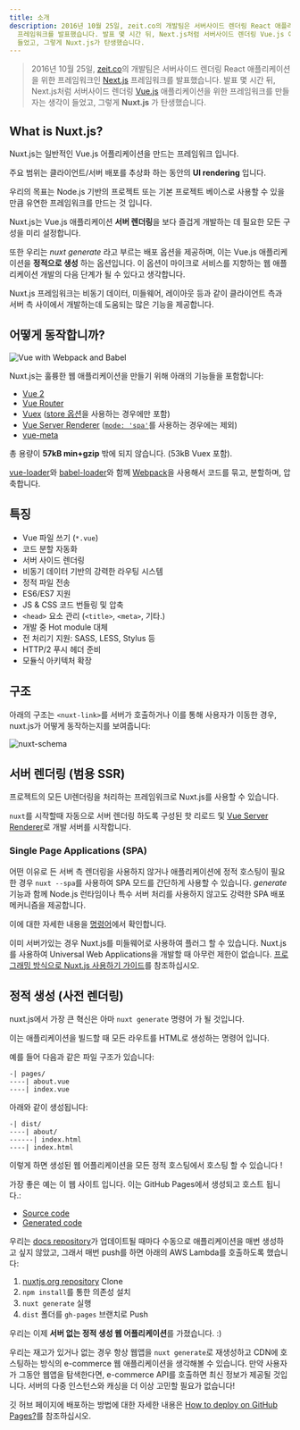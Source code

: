 ```yaml
---
title: 소개
description: 2016년 10월 25일, zeit.co의 개발팀은 서버사이드 렌더링 React 애플리케이션을 위한 프레임워크인 Next.js
  프레임워크를 발표했습니다. 발표 몇 시간 뒤, Next.js처럼 서버사이드 렌더링 Vue.js 애플리케이션을 위한 프레임워크를 만들자는 생각이
  들었고, 그렇게 Nuxt.js가 탄생했습니다.
---
```


> 2016년 10월 25일, [zeit.co](https://zeit.co/)의 개발팀은 서버사이드 렌더링 React 애플리케이션을 위한 프레임워크인 [Next.js](https://zeit.co/blog/next) 프레임워크를 발표했습니다. 발표 몇 시간 뒤, Next.js처럼 서버사이드 렌더링 [Vue.js](https://vuejs.org) 애플리케이션을 위한 프레임워크를 만들자는 생각이 들었고, 그렇게 **Nuxt.js** 가 탄생했습니다.

## What is Nuxt.js?

Nuxt.js는 일반적인 Vue.js 어플리케이션을 만드는 프레임워크 입니다.

주요 범위는 클라이언트/서버 배포를 추상화 하는 동안의 **UI rendering** 입니다.


우리의 목표는 Node.js 기반의 프로젝트 또는 기본 프로젝트 베이스로 사용할 수 있을 만큼 유연한 프레임워크를 만드는 것 입니다.

Nuxt.js는 Vue.js 애플리케이션 **서버 렌더링**을 보다 즐겁게 개발하는 데 필요한 모든 구성을 미리 설정합니다.

또한 우리는 *nuxt generate* 라고 부르는 배포 옵션을 제공하며, 이는 Vue.js 애플리케이션을 **정적으로 생성** 하는 옵션입니다.
이 옵션이 마이크로 서비스를 지향하는 웹 애플리케이션 개발의 다음 단계가 될 수 있다고 생각합니다.

Nuxt.js 프레임워크는 비동기 데이터, 미들웨어, 레이아웃 등과 같이 클라이언트 측과 서버 측 사이에서 개발하는데 도움되는 많은 기능을 제공합니다.

## 어떻게 동작합니까?

![Vue with Webpack and Babel](https://i.imgur.com/avEUftE.png)

Nuxt.js는 훌륭한 웹 애플리케이션을 만들기 위해 아래의 기능들을 포함합니다:

- [Vue 2](https://vuejs.org/)
- [Vue Router](https://router.vuejs.org/en/)
- [Vuex](https://vuex.vuejs.org/en/) ([store 옵션](/guide/vuex-store)을 사용하는 경우에만 포함)
- [Vue Server Renderer](https://ssr.vuejs.org/en/) ([`mode: 'spa'`](/api/configuration-mode)를 사용하는 경우에는 제외)
- [vue-meta](https://github.com/declandewet/vue-meta)

총 용량이 **57kB min+gzip** 밖에 되지 않습니다. (53kB  Vuex 포함).

[vue-loader](https://github.com/vuejs/vue-loader)와 [babel-loader](https://github.com/babel/babel-loader)와 함께 [Webpack](https://github.com/webpack/webpack)을 사용해서 코드를 묶고, 분할하며, 압축합니다.

## 특징

- Vue 파일 쓰기 (`*.vue`)
- 코드 분할 자동화
- 서버 사이드 렌더링
- 비동기 데이터 기반의 강력한 라우팅 시스템
- 정적 파일 전송
- ES6/ES7 지원
- JS & CSS 코드 번들링 및 압축
- `<head>` 요소 관리 (`<title>`, `<meta>`, 기타.)
- 개발 중 Hot module 대체
- 전 처리기 지원: SASS, LESS, Stylus 등
- HTTP/2 푸시 헤더 준비
- 모듈식 아키텍처 확장

## 구조

아래의 구조는 `<nuxt-link>`를 서버가 호출하거나 이를 통해 사용자가 이동한 경우, nuxt.js가 어떻게 동작하는지를 보여줍니다:

![nuxt-schema](/nuxt-schema.png)

## 서버 렌더링 (범용 SSR)

프로젝트의 모든 UI렌더링을 처리하는 프레임워크로 Nuxt.js를 사용할 수 있습니다.

`nuxt`를 시작할때 자동으로 서버 렌더링 하도록 구성된 핫 리로드 및 [Vue Server Renderer](https://ssr.vuejs.org/en/)로 개발 서버를 시작합니다.

### Single Page Applications (SPA)

어떤 이유로 든 서버 측 렌더링을 사용하지 않거나 애플리케이션에 정적 호스팅이 필요한 경우 `nuxt --spa`를 사용하여 SPA 모드를 간단하게 사용할 수 있습니다. *generate* 기능과 함께 Node.js 런타임이나 특수 서버 처리를 사용하지 않고도 강력한 SPA 배포 메커니즘을 제공합니다.

이에 대한 자세한 내용을 [명령어](/guide/commands)에서 확인합니다.

이미 서버가있는 경우 Nuxt.js를 미들웨어로 사용하여 플러그 할 수 있습니다. Nuxt.js를 사용하여 Universal Web Applications을 개발할 때 아무런 제한이 없습니다. [프로그래밍 방식으로 Nuxt.js 사용하기 가이드](/api/nuxt)를 참조하십시오.

## 정적 생성 (사전 렌더링)

nuxt.js에서 가장 큰 혁신은 아마 `nuxt generate` 명령어 가 될 것입니다.

이는 애플리케이션을 빌드할 때 모든 라우트를 HTML로 생성하는 명령어 입니다.

예를 들어 다음과 같은 파일 구조가 있습니다:

```
-| pages/
----| about.vue
----| index.vue
```

아래와 같이 생성됩니다:

```
-| dist/
----| about/
------| index.html
----| index.html
```

이렇게 하면 생성된 웹 어플리케이션을 모든 정적 호스팅에서 호스팅 할 수 있습니다 !

가장 좋은 예는 이 웹 사이트 입니다. 이는 GitHub Pages에서 생성되고 호스트 됩니다.:

- [Source code](https://github.com/nuxt/nuxtjs.org)
- [Generated code](https://github.com/nuxt/nuxtjs.org/tree/gh-pages)

우리는 [docs repository](https://github.com/nuxt/docs)가 업데이트될 때마다 수동으로 애플리케이션을 매번 생성하고 싶지 않았고, 그래서 매번 push를 하면 아래의 AWS Lambda를 호출하도록 했습니다:

1. [nuxtjs.org repository](https://github.com/nuxt/nuxtjs.org) Clone
2. `npm install`를 통한 의존성 설치
3. `nuxt generate` 실행
4. `dist` 폴더를 `gh-pages` 브랜치로 Push

우리는 이제 **서버 없는 정적 생성  웹 어플리케이션**를 가졌습니다. :)

우리는 재고가 있거나 없는 경우 항상 웹앱을 `nuxt generate`로 재생성하고 CDN에 호스팅하는 방식의 e-commerce 웹 애플리케이션을 생각해볼 수 있습니다. 만약 사용자가 그동안 웹앱을 탐색한다면, e-commerce API를 호출하면 최신 정보가 제공될 것입니다. 서버의 다중 인스턴스와 캐싱을 더 이상 고민할 필요가 없습니다!

<div class="Alert">

깃 허브 페이지에 배포하는 방법에 대한 자세한 내용은 [How to deploy on GitHub Pages?](/faq/github-pages)를 참조하십시오.

</div>
